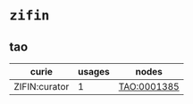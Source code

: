# `zifin`

## tao

| curie         |   usages | nodes                                                     |
|---------------|----------|-----------------------------------------------------------|
| ZIFIN:curator |        1 | [TAO:0001385](http://purl.obolibrary.org/obo/TAO_0001385) |


